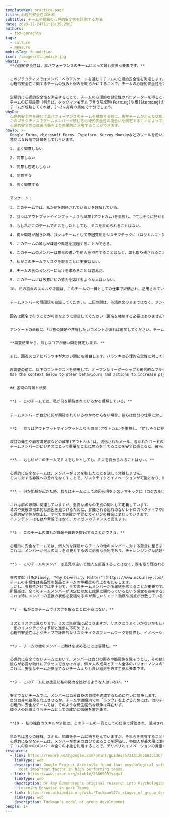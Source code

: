```yaml
---
templateKey: practice-page
title: 心理的安全性の計測
subtitle: チームや組織の心理的安全性を計測する方法
date: 2020-12-24T11:18:35.290Z
authors:
  - tom-geraghty
tags:
  - culture
  - measure
mobiusTag: foundation
icon: /images/stagedive.jpg
whatIs: >-
  **心理的安全性は、高パフォーマンスのチームにとって最も重要な要素です。**


  このプラクティスではメンバーへのアンケートを通じてチームの心理的安全性を測定します。
  心理的安全性に関するチームの強みと弱みを明らかにすることで、チームの心理的安全性をどう改善するかのヒントを得ることができます。


  定期的に心理的安全性を測定することで、チームの心理的な健全性のバロメーターを得ることができます。また安全性や文化についての明確な話し合いを促進することで、それ自体が心理的安全性を向上させます。
  チームの初期段階（例えば、タックマンモデルで言う形成期(Forming)や嵐(Storming)の段階）では、このプラクティスを1～2週間毎に定期的に行うことが有用かもしれません。
  チームが成熟してくれば、2～3ヶ月毎の実施で十分でしょう。
whyDo: 
  心理的安全性を通じて高パフォーマンスのチームを構築する前に、現在チームがどんな状態にあるかを理解することが重要です。
  このプラクティスでチームメンバーが感じる心理的安全性の度合いを測定することによって、
  心理的安全性の改善活動をより効果的に活用することができます。
howTo: >-
  Google Forms、Microsoft Forms、Typeform、Survey Monkeyなどのツールを用いて以下のようなアンケートを作成します。
  各問は５段階で評価をしてもらいます。

  1. 全く同意しない

  2. 同意しない

  3. 同意も否定もしない

  4. 同意する

  5. 強く同意する


  アンケート：

  1. このチームでは、私が何を期待されているかを理解している。

  2. 我々はアウトプットやインプットよりも成果(アウトカム)を重視し、"忙しそうに見せる"必要を感じていない。 

  3. もし私がこのチームでミスをしたとしても、ミスを責められることはない。

  4. 何か問題が起きた時、我々はチームとして原因究明をシステマチックに（ロジカルに）実行している。

  5. このチームの誰もが課題や難題を提起することができる。

  6. このチームのメンバーは意見の違いで他人を拒否することはなく、誰も取り残されることはない。

  7. 私がこのチームでリスクを取ることに不安はない。

  8. チームの他のメンバーに助けを求めることは容易だ。

  9. このチームには故意に私の努力を妨げるような人はいない。

  10. 私の独自のスキルや才能は、このチームの一員としての仕事で評価され、活用されている。


  チームメンバーの母国語を意識してください。上記の問は、英語原文のままではなく、メンバーの母国語に翻訳することでより適切な回答が得られるでしょう。


  回答は匿名で行うことが可能なように留意してください（匿名を強制する必要はありません）。匿名制によって、より正直な回答が得られることでしょう。


  アンケートの最後に、「回答の補足や共有したいコメントがあれば追加してください。チームの心理的安全性の改善に役立てたいと思います。」など、詳細なフィードバックを求める設問を追加します。


  **調査結果から、最もスコアが低い問を特定します。**


  また、回答スコアにバラツキが大きい問にも着目します。バラツキは心理的安全性に対してチームで意見の不一致があることを意味します。


  再調査の前に、以下のコンテクストを使用して、オープンなリーダーシップと現代的なプラクティスを通じてチームの心理的安全性を高めるよう行動します。
  Use the context below to steer behaviours and actions to increase psychological safety on the team via open leadership and modern practices, before repeating the survey.


  ## 各問の背景と根拠


  **1 - このチームでは、私が何を期待されているかを理解している。**


  チームメンバーが自分に何が期待されているのかわからない場合、彼らは自分の仕事に対して自信を持つことや快適さを感じることが少なくなり、誤解が生じやすくなります。期待には、デリバリ（速度、品質、コストなど）と行動（ドレスコードや時間厳守からコーディングスタンダードまで）の両方が含まれます。


  **2 - 我々はアウトプットやインプットよりも成果(アウトカム)を重視し、"忙しそうに見せる"必要を感じていない。 **


  収益の発生や顧客満足度などの成果(アウトカム)は、送信されたメール、書かれたコードの行数、出席したミーティングなどのアウトプットよりも重要です。
  チームメンバーがビジネスにとって重要なことに焦点を当てることを安全に感じると、彼らはアウトプットを減らして自分自身を忙しそうに見せることなく、結果を改善するための行動に焦点を当てるようになります。


  **3 - もし私がこのチームでミスをしたとしても、ミスを責められることはない。**


  心理的に安全なチームは、メンバーがミスを犯したことを決して非難しません。
  ミスに対する非難への恐れをなくすことで、リスクテイクとイノベーションが可能となり、競合の先を行くことができます。


  **4 - 何か問題が起きた時、我々はチームとして原因究明をシステマチックに（ロジカルに）実行している。**


  これは前の設問に関連していますが、重要な点なので別の問として定義しています。
  ミスや失敗の根本的な原因を見つけるために、非難される恐れのないレトロスペクティブや原因究明の会が効果的に実施されるチームでは、
  心理的安全性が向上し、すべての失敗が学習とカイゼンの機会に変わっていきます。
  インシデントはもはや脅威ではなく、カイゼンのチャンスと言えます。


  **5 - このチームの誰もが課題や難題を提起することができる。**


  心理的に安全なチームでは、個人的な課題からチームの他のメンバーに対する懸念に至るまで、メンバーは様々な課題を提起することができます。
  これは、メンバーが他人の助けを必要とするのに必要な余裕であり、チャレンジングな話題を提起する勇気を持つために不可欠です。


  **6 - このチームのメンバーは意見の違いで他人を拒否することはなく、誰も取り残されることはない。**


  参考文献（[McKinsey, "Why Diversity Matter"](https://www.mckinsey.com/business-functions/organization/our-insights/why-diversity-matters)）によると、
  チームの多様性は高品質の製品とチームの幸福度の向上をもたらします。
  しかし、多様性だけでは不十分で、全てのチームメンバーが所属感を感じることが重要です。
  所属感は、全てのチームメンバーが決定に参加し成果に関わっているという感覚を意味するため、高いパフォーマンスに結びつきます。
  これは特にメンバーの意欲の状態を見極めるのが難しいリモート勤務や拠点が分散しているチームで重要です。


  **7 - 私がこのチームでリスクを取ることに不安はない。**


  ミスとリスクは異なります。ミスは無意識に起こりますが、リスクはうまくいかないかもしれない行動を意図的に選択すること、または予期しない結果をもたらす可能性を考慮した上での行動を指します。
  一部のリスクテイクは革新と進歩に不可欠です。
  心理的安全性はポジティブで計画的なリスクテイクのフレームワークを提供し、イノベーションと競争優位性を実現します。


  **8 - チームの他のメンバーに助けを求めることは容易だ。**


  心理的に安全でないチームにおいて、メンバーは自分の弱点や脆弱性を隠そうとし、その結果、助けを求めることが敬遠されます。
  彼らが必要な助けにアクセスできなければ、個々人の成果とチーム全体のパフォーマンスの両方が悪化します。
  これは、安全なチームが安全でないチームよりも良い結果を残す主要な要素です。


  **9 - このチームには故意に私の努力を妨げるような人はいない。**


  安全でないチームでは、メンバーは自分自身の目標を達成するために互いに競争します。
  自分自身の結果を向上させるか、チームや組織内での「ランク」を上げるためには、他のチームメンバーを妨げることさえあります。
  心理的に安全なチームでは、そのような反生産的な競争は存在せず、
  個々人の評価よりもチームとしての成功に価値を置きます。


  **10 - 私の独自のスキルや才能は、このチームの一員としての仕事で評価され、活用されている。**


  私たちは各々の経験、スキル、知識をチームに持ち込んでいますが、それらを共有することを常に安全に感じているわけではないかもしれません。
  心理的に安全なチームは、メンバーが本来の自分であることを評価し、各個人が最大限に潜在能力を引き出し、ユニークなスキルと才能を共有する場を提供します。
  チームの個々のメンバーの全ての才能を利用することで、デリバリとイノベーションの貴重な機会を最大限活かすことができるでしょう。
resources:
  - link: https://rework.withgoogle.com/print/guides/5721312655835136/
    linkType: web
    description: Google Project Aristotle found that psychological safety is the
      most important factor in high performing teams.
  - link: https://www.jstor.org/stable/2666999?seq=1
    linkType: web
    description: Dr Amy Edmondson's original research into Psychological Safety and
      Learning Behavior in Work Teams
  - link: https://en.wikipedia.org/wiki/Tuckman%27s_stages_of_group_development
    linkType: web
    description: Tuckman's model of group development
people: 1+
---
```

